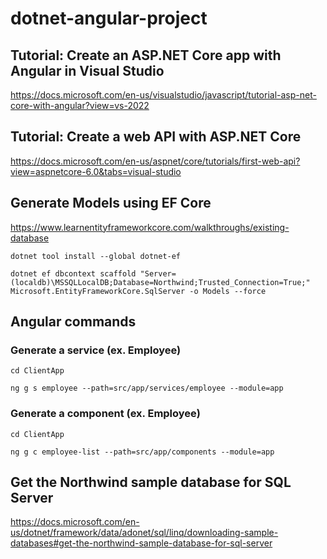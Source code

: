 # dotnet-angular-project

## Tutorial: Create an ASP.NET Core app with Angular in Visual Studio
https://docs.microsoft.com/en-us/visualstudio/javascript/tutorial-asp-net-core-with-angular?view=vs-2022

## Tutorial: Create a web API with ASP.NET Core
https://docs.microsoft.com/en-us/aspnet/core/tutorials/first-web-api?view=aspnetcore-6.0&tabs=visual-studio


## Generate Models using EF Core
https://www.learnentityframeworkcore.com/walkthroughs/existing-database

`dotnet tool install --global dotnet-ef`

`dotnet ef dbcontext scaffold "Server=(localdb)\MSSQLLocalDB;Database=Northwind;Trusted_Connection=True;" Microsoft.EntityFrameworkCore.SqlServer -o Models --force`


## Angular commands

### Generate a service (ex. Employee)

`cd ClientApp`

`ng g s employee --path=src/app/services/employee --module=app`

### Generate a component (ex. Employee)

`cd ClientApp`

`ng g c employee-list --path=src/app/components --module=app`


## Get the Northwind sample database for SQL Server

https://docs.microsoft.com/en-us/dotnet/framework/data/adonet/sql/linq/downloading-sample-databases#get-the-northwind-sample-database-for-sql-server